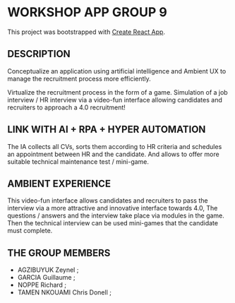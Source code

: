 # WORKSHOP APP GROUP 9 

This project was bootstrapped with [Create React App](https://github.com/facebook/create-react-app).

## DESCRIPTION

Conceptualize an application using artificial intelligence and Ambient UX to manage the recruitment process more efficiently.

Virtualize the recruitment process in the form of a game. Simulation of a job interview / HR interview via a video-fun interface allowing candidates and recruiters to approach a 4.0 recruitment!


## LINK WITH AI + RPA + HYPER AUTOMATION 

The IA collects all CVs, sorts them according to HR criteria and schedules an appointment between HR and the candidate. And allows to offer more suitable technical maintenance test / mini-game.
 
## AMBIENT EXPERIENCE

This video-fun interface allows candidates and recruiters to pass the interview via a more attractive and innovative interface towards 4.0, The questions / answers and the interview take place via modules in the game. Then the technical interview can be used mini-games that the candidate must complete.


## THE GROUP MEMBERS
 - AGZIBUYUK Zeynel ;
 - GARCIA Guillaume ;
 - NOPPE Richard ;
 - TAMEN NKOUAMI Chris Donell ;

